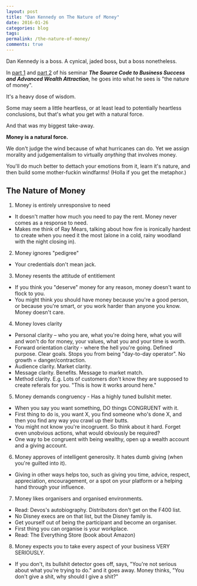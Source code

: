 ```yaml
---
layout: post
title: "Dan Kennedy on The Nature of Money"
date: 2016-01-26 
categories: blog
tags: 
permalink: /the-nature-of-money/
comments: true
---
```


Dan Kennedy is a boss. A cynical, jaded boss, but a boss nonetheless. 

In [part 1](https://www.youtube.com/watch?v=sOZRV6vw6xQ) and [part 2](https://www.youtube.com/watch?v=imDqz6r0aZM) of his seminar ***The Source Code to Business Success and Advanced Wealth Attraction***, he goes into what he sees is "the nature of money". 

It's a heavy dose of wisdom. 

Some may seem a little heartless, or at least lead to potentially heartless conclusions, but that's what you get with a natural force. 

And that was my biggest take-away. 

**Money is a natural force.**

We don't judge the wind because of what hurricanes can do. Yet we assign morality and judgementalism to virtually *anything* that involves money. 

You'll do much better to dettach your emotions from it, learn it's nature, and then build some mother-fuckin windfarms! (Holla if you get the metaphor.)

## The Nature of Money

1. Money is entirely unresponsive to need
- It doesn't matter how much you need to pay the rent. Money never comes as a response to need. 
- Makes me think of Ray Mears, talking about how fire is ironically hardest to create when you need it the most (alone in a cold, rainy woodland with the night closing in). 

2. Money ignores "pedigree"
- Your credentials don't mean jack. 

3. Money resents the attitude of entitlement
- If you think you "deserve" money for any reason, money doesn't want to flock to you. 
- You might think you should have money because you're a good person, or because you're smart, or you work harder than anyone you know. Money doesn't care. 

4. Money loves clarity 
- Personal clarity – who you are, what you're doing here, what you will and won't do for money, your values, what you and your time is worth. 
- Forward orientation clarity - where the hell you're going. Defined purpose. Clear goals. Stops you from being "day-to-day operator". No growth = danger/contraction.
- Audience clarity. Market clarity.
- Message clarity. Benefits. Message to market match. 
- Method clarity. E.g. Lots of customers don't know they are supposed to create referals for you. "This is how it works around here." 

5. Money demands congruency - Has a highly tuned bullshit meter.
- When you say you want something, DO things CONGRUENT with it.
- First thing to do is, you want X, you find someone who's done X, and then you find any way you crawl up their butts. 
- You might not know you're incogruent. So think about it hard. Forget even unobvious actions, what would obviously be required? 
- One way to be congruent with being wealthy, open up a wealth account and a giving account. 

6. Money approves of intelligent generosity. It hates dumb giving (when you're guilted into it). 
- Giving in other ways helps too, such as giving you time, advice, respect, appreciation, encouragement, or a spot on your platform or a helping hand through your influence. 

7. Money likes organisers and organised environments. 
- Read: Devos's autobiography. Distributors don't get on the F400 list. 
- No Disney execs are on that list, but the Disney family is. 
- Get yourself out of being the participant and become an organiser. 
- First thing you can organise is your workplace. 
- Read: The Everything Store (book about Amazon)

8. Money expects you to take every aspect of your business VERY SERIOUSLY. 
- If you don't, its bullshit detector goes off, says, "You're not serious about what you're trying to do." and it goes away. Money thinks, "You don't give a shit, why should I give a shit?"

&nbsp;

